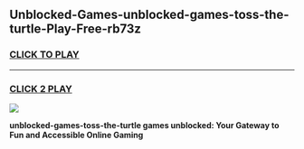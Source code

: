 
## Unblocked-Games-unblocked-games-toss-the-turtle-Play-Free-rb73z
<h3>
<a href="https://premium76.site?title=unblocked-games-toss-the-turtle&ref=17A">CLICK TO PLAY</a></h3>
<hr>

<h3>
<a href="https://premium76.site?title=unblocked-games-toss-the-turtle&ref=17A">CLICK 2 PLAY</a>
  
</h3>

<a href="https://premium76.site?title=unblocked-games-toss-the-turtle&ref=17A"><img src="https://clearcache.store/games.png"></a>


**unblocked-games-toss-the-turtle games unblocked: Your Gateway to Fun and Accessible Online Gaming**
